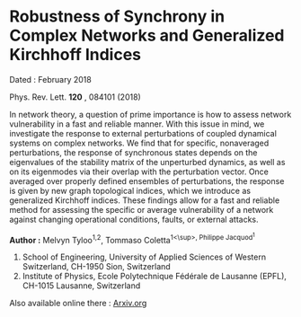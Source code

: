 # Robustness of Synchrony in Complex Networks and Generalized Kirchhoff Indices

Dated : February 2018

Phys. Rev. Lett. **120** , 084101 (2018)

In network theory, a question of prime importance is how to assess network vulnerability in a fast and reliable manner. With this issue in mind, we investigate the response to external perturbations of coupled dynamical systems on complex networks. We find that for specific, nonaveraged perturbations, the response of synchronous states depends on the eigenvalues of the stability matrix of the unperturbed dynamics, as well as on its eigenmodes via their overlap with the perturbation vector. Once averaged over properly defined ensembles of perturbations, the response is given by new graph topological indices, which we introduce as generalized Kirchhoff indices. These findings allow for a fast and reliable method for assessing the specific or average vulnerability of a network against changing operational conditions, faults, or external attacks.



**Author :** Melvyn Tyloo<sup>1,2</sup>, Tommaso Coletta<sup>1<\sup>, Philippe Jacquod<sup>1</sup>
1) School of Engineering, University of Applied Sciences of Western Switzerland, CH-1950 Sion, Switzerland
2) Institute of Physics, Ecole Polytechnique Fédérale de Lausanne (EPFL), CH-1015 Lausanne, Switzerland


Also available online there : [Arxiv.org](https://arxiv.org/abs/1710.07536)
